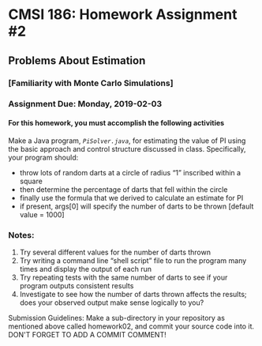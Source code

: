 # CMSI 186: Homework Assignment #2
## Problems About Estimation
### [Familiarity with Monte Carlo Simulations]
### Assignment Due: Monday, 2019-02-03

#### For this homework, you must accomplish the following activities

Make a Java program, <em><code>PiSolver.java</code></em>, for estimating the value of PI using the basic approach and control structure discussed in class.  Specifically, your program should:
* throw lots of random darts at a circle of radius <q>1</q> inscribed within a square
* then determine the percentage of darts that fell within the circle
* finally use the formula that we derived to calculate an estimate for PI
* if present, args[0] will specify the number of darts to be thrown [default value = 1000]

### Notes:
1. Try several different values for the number of darts thrown
1. Try writing a command line <q>shell script</q> file to run the program many times and display the output of each run
1. Try repeating tests with the same number of darts to see if your program outputs consistent results
1. Investigate to see how the number of darts thrown affects the results; does your observed output make sense logically to you?

Submission Guidelines: Make a sub-directory in your repository as mentioned above called homework02, and commit your source code into it. DON'T FORGET TO ADD A COMMIT COMMENT!
